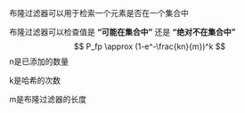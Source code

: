 布隆过滤器可以用于检索一个元素是否在一个集合中

布隆过滤器可以检查值是 **“可能在集合中”** 还是 **“绝对不在集合中”**
$$
P_fp \approx (1-e^-\frac{kn}{m})^k
$$
n是已添加的数量

k是哈希的次数

m是布隆过滤器的长度

